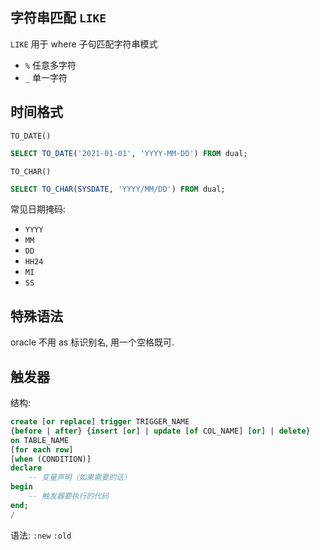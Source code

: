 ## 字符串匹配 `LIKE`

`LIKE` 用于 where 子句匹配字符串模式

- `%` 任意多字符
- `_` 单一字符

## 时间格式

`TO_DATE()`

```sql
SELECT TO_DATE('2021-01-01', 'YYYY-MM-DD') FROM dual;
```

`TO_CHAR()`

```sql
SELECT TO_CHAR(SYSDATE, 'YYYY/MM/DD') FROM dual;
```

常见日期掩码:
- `YYYY`
- `MM`
- `DD`
- `HH24`
- `MI`
- `SS`

## 特殊语法

oracle 不用 as 标识别名, 用一个空格既可.

## 触发器

结构:
```sql
create [or replace] trigger TRIGGER_NAME
{before | after} {insert [or] | update [of COL_NAME] [or] | delete}
on TABLE_NAME
[for each row]
[when (CONDITION)]
declare
    -- 变量声明（如果需要的话）
begin
    -- 触发器要执行的代码
end;
/
```

语法: `:new` `:old`